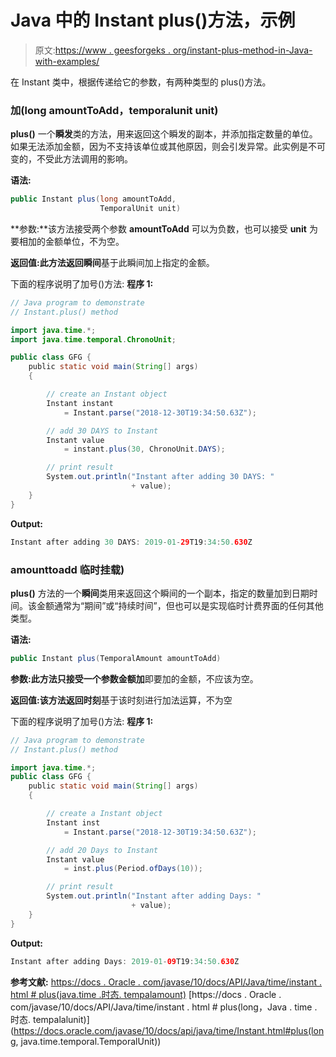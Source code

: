 # Java 中的 Instant plus()方法，示例

> 原文:[https://www . geesforgeks . org/instant-plus-method-in-Java-with-examples/](https://www.geeksforgeeks.org/instant-plus-method-in-java-with-examples/)

在 Instant 类中，根据传递给它的参数，有两种类型的 plus()方法。

### 加(long amountToAdd，temporalunit unit)

**plus()** 一个**瞬发**类的方法，用来返回这个瞬发的副本，并添加指定数量的单位。如果无法添加金额，因为不支持该单位或其他原因，则会引发异常。此实例是不可变的，不受此方法调用的影响。

**语法:**

```java
public Instant plus(long amountToAdd,
                    TemporalUnit unit)

```

**参数:**该方法接受两个参数 **amountToAdd** 可以为负数，也可以接受 **unit** 为要相加的金额单位，不为空。

**返回值:**此方法返回**瞬间**基于此瞬间加上指定的金额。

下面的程序说明了加号()方法:
**程序 1:**

```java
// Java program to demonstrate
// Instant.plus() method

import java.time.*;
import java.time.temporal.ChronoUnit;

public class GFG {
    public static void main(String[] args)
    {

        // create an Instant object
        Instant instant
            = Instant.parse("2018-12-30T19:34:50.63Z");

        // add 30 DAYS to Instant
        Instant value
            = instant.plus(30, ChronoUnit.DAYS);

        // print result
        System.out.println("Instant after adding 30 DAYS: "
                           + value);
    }
}
```

**Output:**

```java
Instant after adding 30 DAYS: 2019-01-29T19:34:50.630Z

```

### amounttoadd 临时挂载)

**plus()** 方法的一个**瞬间**类用来返回这个瞬间的一个副本，指定的数量加到日期时间。该金额通常为“期间”或“持续时间”，但也可以是实现临时计费界面的任何其他类型。

**语法:**

```java
public Instant plus(TemporalAmount amountToAdd)

```

**参数:**此方法只接受一个参数**金额加**即要加的金额，不应该为空。

**返回值:**该方法返回**时刻**基于该时刻进行加法运算，不为空

下面的程序说明了加号()方法:
**程序 1:**

```java
// Java program to demonstrate
// Instant.plus() method

import java.time.*;
public class GFG {
    public static void main(String[] args)
    {

        // create a Instant object
        Instant inst
            = Instant.parse("2018-12-30T19:34:50.63Z");

        // add 20 Days to Instant
        Instant value
            = inst.plus(Period.ofDays(10));

        // print result
        System.out.println("Instant after adding Days: "
                           + value);
    }
}
```

**Output:**

```java
Instant after adding Days: 2019-01-09T19:34:50.630Z

```

**参考文献:**
[https://docs . Oracle . com/javase/10/docs/API/Java/time/instant . html # plus(java.time .时态. tempalamount)](https://docs.oracle.com/javase/10/docs/api/java/time/Instant.html#plus(java.time.temporal.TemporalAmount))
[https://docs . Oracle . com/javase/10/docs/API/Java/time/instant . html # plus(long，Java . time .时态. tempalalunit)](https://docs.oracle.com/javase/10/docs/api/java/time/Instant.html#plus(long, java.time.temporal.TemporalUnit))